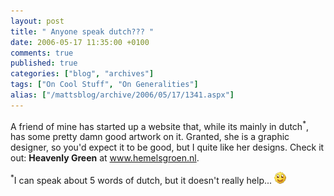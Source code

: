 ```yaml
---
layout: post
title: " Anyone speak dutch??? "
date: 2006-05-17 11:35:00 +0100
comments: true
published: true
categories: ["blog", "archives"]
tags: ["On Cool Stuff", "On Generalities"]
alias: ["/mattsblog/archive/2006/05/17/1341.aspx"]
---
```

<!-- more -->

<P>A friend of mine has started up a website that, while its mainly in dutch<SUP>*</SUP>, has some pretty damn good artwork on it. Granted, she is a graphic designer, so you'd expect it to be good, but I quite like her designs. Check it out: <STRONG>Heavenly Green</STRONG> at <A href="http://www.hemelsgroen.nl">www.hemelsgroen.nl</A>.</P>
 <P><SUP>*</SUP>I can speak about 5 words of dutch, but it doesn't really help... <IMG alt=":)" class="emoticon" src="/images/emotions/emotion-1.gif" border=0></P>
